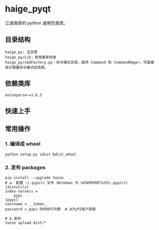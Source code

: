 # haige_pyqt

江湖海哥的 python 通用包类库。

## 目录结构

``` text
haige_py: 主目录
haige_py/Lib：常用类库封装
haige_py/cmdFactory.py：命令模式实现，提供 Command 和 CommandMager，可直接用于需要命令模式的场景。
```

## 依赖类库

``` text
astunparse~=1.6.3
```

## 快速上手


## 常用操作

### 1. 编译成 wheel
```shell
python setup.py sdist bdist_wheel
```

### 2. 发布 packages
```shell
pip install --upgrade twine
# a. 配置 ~/.pypirc 文件（Windows 为 %USERPROFILE%\.pypirc）
[distutils]
index-servers =
    pypi
[pypi]
username = __token__
password = pypi-你的API令牌  # 从PyPI账户获取

# b.发布
twine upload dist/*
```
